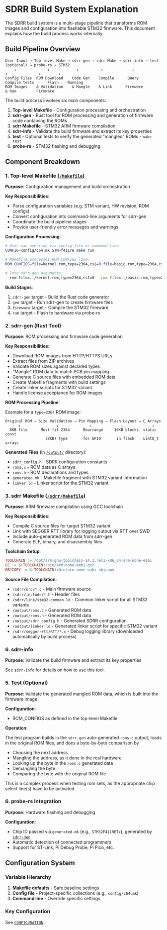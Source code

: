 # SDRR Build System Explanation

The SDRR build system is a multi-stage pipeline that transforms ROM images and configuration into flashable STM32 firmware. This document explains how the build process works internally.

## Build Pipeline Overview

```ascii
User Input → Top-level Make → sdrr-gen → sdrr Make → sdrr-info → test (optional) → probe-rs → STM32
    ↓              ↓            ↓          ↓             ↓              ↓              ↓        ↓
Config Files  ROM Download    Code Gen    Compile      Query      Compile tests      Flash    Running
ROM Images    & Validation    & Mangle    & Link      Firmware        & Run         Firmware
```

The build process involves six main components:

1. **Top-level Makefile** - Configuration processing and orchestration
2. **sdrr-gen** - Rust tool for ROM processing and generation of firmware code containing the ROMs
3. **sdrr Makefile** - STM32 ARM firmware compilation
4. **sdrr-info** - Validate the build firmware and extract its key properties
5. **test** - Optional tests to verify the generated "mangled" ROMs - `make test`
6. **probe-rs** - STM32 flashing and debugging

## Component Breakdown

### 1. Top-level Makefile ([`/Makefile`](/Makefile))

**Purpose**: Configuration management and build orchestration

**Key Responsibilities**:

- Parse configuration variables (e.g. STM variant, HW revision, ROM configs)
- Convert configuration into command-line arguments for sdrr-gen
- Coordinate the build pipeline stages
- Provide user-friendly error messages and warnings

**Configuration Processing**:

```bash
# User can override via config file or command line
CONFIG=config/c64.mk STM=f411re make run

# Makefile processes ROM_CONFIGS like:
ROM_CONFIGS=file=kernel.rom,type=2364,cs1=0 file=basic.rom,type=2364,cs1=0

# Into sdrr-gen arguments:
--rom file=../kernel.rom,type=2364,cs1=0 --rom file=../basic.rom,type=2364,cs1=0
```

**Build Stages**:

1. `sdrr-gen` target - Build the Rust code generator
2. `gen` target - Run sdrr-gen to create firmware files
3. `firmware` target - Compile the STM32 firmware
4. `run` target - Flash to hardware via probe-rs

### 2. sdrr-gen (Rust Tool)

**Purpose**: ROM processing and firmware code generation

**Key Responsibilities**:

- Download ROM images from HTTP/HTTPS URLs
- Extract files from ZIP archives
- Validate ROM sizes against declared types
- "Mangle" ROM data to match PCB pin mapping
- Generate C source files with embedded ROM data
- Create Makefile fragments with build settings
- Create linker scripts for STM32 variant
- Handle license acceptance for ROM images

**ROM Processing Pipeline**:

Example for a `type=2364` ROM image:

```ascii
Original ROM → Size Validation → Pin Mapping → Flash Layout → C Arrays
      ↓                ↓              ↓             ↓             ↓
  8KB file      Must fit 2364      Rearrange     16KB blocks  static const
                  (8KB) type       for GPIO       in flash    uint8_t arrays
```

**Generated Files** (in [`/output/`](/output/) directory):

- `sdrr_config.h` - SDRR configuration constants
- `roms.c` - ROM data as C arrays
- `roms.h` - ROM declarations and types  
- `generated.mk` - Makefile fragment with STM32 variant information
- `linker.ld` - Linker script for the STM32 variant

### 3. sdrr Makefile ([`/sdrr/Makefile`](/sdrr/Makefile))

**Purpose**: ARM firmware compilation using GCC toolchain

**Key Responsibilities**:

- Compile C source files for target STM32 variant
- Link with SEGGER RTT library for logging output via RTT over SWD
- Include auto-generated ROM data from sdrr-gen
- Generate ELF, binary, and disassembly files

**Toolchain Setup**:

```makefile
TOOLCHAIN := /opt/arm-gnu-toolchain-14.3.rel1-x86_64-arm-none-eabi
CC := $(TOOLCHAIN)/bin/arm-none-eabi-gcc
OBJCOPY := $(TOOLCHAIN)/bin/arm-none-eabi-objcopy
```

**Source File Compilation**:

- `/sdrr/src/*.c` - Main firmware source
- `/sdrr/include/*.h` - Header files
- `/sdrr/link/stm32-common.ld` - Common linker script for all STM32 variants
- `/output/roms.c` - Generated ROM data
- `/output/roms.h` - Generated ROM data
- `/output/sdrr_config.h` - Generated SDRR configuration
- `/output/linker.ld` - Generated linker script for specific STM32 variant
- `/sdrr/segger-rtt/RTT/*.c` - Debug logging library (downloaded automatically by build process)

### 6. sdrr-info

**Purpose**: Validate the build firmware and extract its key properties

See [`sdrr-info`](/rust/sdrr-info/README.md) for details on how to use this tool.

### 5. Test (Optional)

**Purpose**: Validate the generated mangled ROM data, which is built into the firmware image

**Configuration**:

- ROM_CONFIGS as defined in the top-level Makefile

**Operation**:

The test program builds in the `sdrr-gen` auto-generated `roms.c` output, loads in the original ROM files, and does a byte-by-byte comparison by

- Choosing the next address
- Mangling the address, as it done in the real hardware
- Looking up the byte in the `roms.c` generated data
- Demangling the byte
- Comparing the byte with the original ROM file

This is a complex process when testing rom sets, as the appropriate chip select line(s) have to be activated.

### 6. probe-rs Integration

**Purpose**: Hardware flashing and debugging

**Configuration**:

- Chip ID passed via `generated.mk` (e.g., `STM32F411RETx`), generated by [`sdrr-gen`](#2-sdrr-gen-rust-tool).
- Automatic detection of connected programmers
- Support for ST-Link, Pi Debug Probe, Pi Pico, etc.

## Configuration System

### Variable Hierarchy

1. **Makefile defaults** - Safe baseline settings
2. **Config file** - Project-specific collections (e.g., `config/c64.mk`)
3. **Command line** - Override specific settings

### Key Configuration

See [`CONFIGURATION`](/docs/CONFIGURATION.md).

